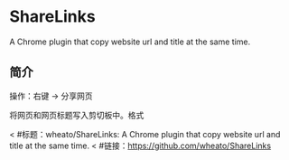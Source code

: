 # ShareLinks
A Chrome plugin that copy website url and title at the same time.

## 简介
操作：右键 -> 分享网页

将网页和网页标题写入剪切板中。格式

< #标题：wheato/ShareLinks: A Chrome plugin that copy website url and title at the same time.
< #链接：https://github.com/wheato/ShareLinks